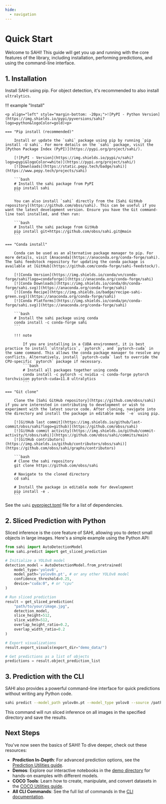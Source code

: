 ```yaml
---
hide:
  - navigation
---
```


# Quick Start

Welcome to SAHI! This guide will get you up and running with the core features of the library, including installation, performing predictions, and using the command-line interface.

## 1. Installation

Install SAHI using pip. For object detection, it's recommended to also install `ultralytics`.

!!! example "Install"

    <p align="left" style="margin-bottom: -20px;">![PyPI - Python Version](https://img.shields.io/pypi/pyversions/sahi?logo=python&logoColor=gold)<p>

    === "Pip install (recommended)"

        Install or update the `sahi` package using pip by running `pip install -U sahi`. For more details on the `sahi` package, visit the [Python Package Index (PyPI)](https://pypi.org/project/sahi/).

        [![PyPI - Version](https://img.shields.io/pypi/v/sahi?logo=pypi&logoColor=white)](https://pypi.org/project/sahi/)
        [![Downloads](https://static.pepy.tech/badge/sahi)](https://www.pepy.tech/projects/sahi)

        ```bash
        # Install the sahi package from PyPI
        pip install sahi
        ```

        You can also install `sahi` directly from the [Sahi GitHub repository](https://github.com/obss/sahi). This can be useful if you want the latest development version. Ensure you have the Git command-line tool installed, and then run:

        ```bash
        # Install the sahi package from GitHub
        pip install git+https://github.com/obss/sahi.git@main
        ```

    === "Conda install"

        Conda can be used as an alternative package manager to pip. For more details, visit [Anaconda](https://anaconda.org/conda-forge/sahi). The Sahi feedstock repository for updating the conda package is available at [GitHub](https://github.com/conda-forge/sahi-feedstock/).

        [![Conda Version](https://img.shields.io/conda/vn/conda-forge/sahi?logo=condaforge)](https://anaconda.org/conda-forge/sahi)
        [![Conda Downloads](https://img.shields.io/conda/dn/conda-forge/sahi.svg)](https://anaconda.org/conda-forge/sahi)
        [![Conda Recipe](https://img.shields.io/badge/recipe-sahi-green.svg)](https://anaconda.org/conda-forge/sahi)
        [![Conda Platforms](https://img.shields.io/conda/pn/conda-forge/sahi.svg)](https://anaconda.org/conda-forge/sahi)

        ```bash
        # Install the sahi package using conda
        conda install -c conda-forge sahi
        ```

        !!! note

            If you are installing in a CUDA environment, it is best practice to install `ultralytics`, `pytorch`, and `pytorch-cuda` in the same command. This allows the conda package manager to resolve any conflicts. Alternatively, install `pytorch-cuda` last to override the CPU-specific `pytorch` package if necessary.
            ```bash
            # Install all packages together using conda
            conda install -c pytorch -c nvidia -c conda-forge pytorch torchvision pytorch-cuda=11.8 ultralytics
            ```

    === "Git clone"

        Clone the [Sahi GitHub repository](https://github.com/obss/sahi) if you are interested in contributing to development or wish to experiment with the latest source code. After cloning, navigate into the directory and install the package in editable mode `-e` using pip.

        [![GitHub last commit](https://img.shields.io/github/last-commit/obss/sahi?logo=github)](https://github.com/obss/sahi)
        [![GitHub commit activity](https://img.shields.io/github/commit-activity/t/obss/sahi)](https://github.com/obss/sahi/commits/main)
        [![GitHub contributors](https://img.shields.io/github/contributors/obss/sahi)](https://github.com/obss/sahi/graphs/contributors)

        ```bash
        # Clone the sahi repository
        git clone https://github.com/obss/sahi

        # Navigate to the cloned directory
        cd sahi

        # Install the package in editable mode for development
        pip install -e .
        ```


See the `sahi` [pyproject.toml](https://github.com/obss/sahi/blob/main/pyproject.toml) file for a list of dependencies.

## 2. Sliced Prediction with Python

Sliced inference is the core feature of SAHI, allowing you to detect small objects in large images. Here's a simple example using the Python API:

```python
from sahi import AutoDetectionModel
from sahi.predict import get_sliced_prediction

# Initialize a YOLOv8 model
detection_model = AutoDetectionModel.from_pretrained(
    model_type='yolov8',
    model_path='yolov8n.pt', # or any other YOLOv8 model
    confidence_threshold=0.25,
    device="cuda:0", # or "cpu"
)

# Run sliced prediction
result = get_sliced_prediction(
    "path/to/your/image.jpg",
    detection_model,
    slice_height=512,
    slice_width=512,
    overlap_height_ratio=0.2,
    overlap_width_ratio=0.2
)

# Export visualizations
result.export_visuals(export_dir="demo_data/")

# Get predictions as a list of objects
predictions = result.object_prediction_list
```

## 3. Prediction with the CLI

SAHI also provides a powerful command-line interface for quick predictions without writing any Python code.

```bash
sahi predict --model_path yolov8n.pt --model_type yolov8 --source /path/to/images/ --slice_height 512 --slice_width 512
```

This command will run sliced inference on all images in the specified directory and save the results.

## Next Steps

You've now seen the basics of SAHI! To dive deeper, check out these resources:

* **Prediction In-Depth**: For advanced prediction options, see the [Prediction Utilities guide](predict.md).
* **Demos**: Explore our interactive notebooks in the [demo directory](../demo/) for hands-on examples with different models.
* **COCO Tools**: Learn how to create, manipulate, and convert datasets in the [COCO Utilities guide](coco.md).
* **All CLI Commands**: See the full list of commands in the [CLI documentation](cli.md).